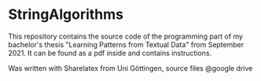 # StringAlgorithms
This repository contains the source code of the programming part of my bachelor's thesis "Learning Patterns from Textual Data" from September 2021. It can be found as a pdf inside and contains instructions.

Was written with Sharelatex from Uni Göttingen, source files @google drive
